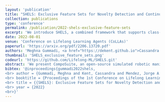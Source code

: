 ```yaml
---
layout: 'publication'
title: "SHELS: Exclusive Feature Sets for Novelty Detection and Continual Learning Without Class Boundaries"
collection: publications
type: 'conference'
permalink: /publication/2022-shels-exclusive-feature-sets
excerpt: 'We introduce SHELS, a combined framework that supports class-incremental continual learning without the specification of explicit class boundaries by performing out-of-distribution detection.'
date: 2022-08-01
venue: 'Conference on Lifelong Learning Agents (CoLLAs)'
paperurl: 'https://arxiv.org/pdf/2206.13720.pdf'
authors: 'Meghna Gummadi, <a href="https://dekent.github.io">Cassandra Kent</a>, <strong>Jorge A. Mendez</strong>, <a href="https://seas.upenn.edu/~eeaton/">Eric Eaton</a>'
thumbnail: 'SHELS_exclusive_feature_sets.png'
codeurl: 'https://github.com/Lifelong-ML/SHELS.git'
abstract: 'We present CompoSuite, an open-source simulated robotic manipulation benchmark for compositional multi-task reinforcement learning (RL). Each CompoSuite task requires a particular _robot_ arm to manipulate one individual _object_ to achieve a task _objective_ while avoiding an _obstacle_. This compositional definition of the tasks endows CompoSuite with two remarkable properties. First, varying the robot/object/objective/obstacle elements leads to hundreds of RL tasks, each of which requires a meaningfully different behavior. Second, RL approaches can be evaluated specifically for their ability to learn the compositional structure of the tasks. This latter capability to functionally decompose problems would enable intelligent agents to identify and exploit commonalities between learning tasks to handle large varieties of highly diverse problems. We benchmark existing single-task, multi-task, and compositional learning algorithms on various training settings, and assess their capability to compositionally generalize to unseen tasks. Our evaluation exposes the shortcomings of existing RL approaches with respect to compositionality and opens new avenues for investigation.'
bibtex: '@inproceedings{gummadi2022shels,
<br> author = {Gummadi, Meghna and Kent, Cassandra and Mendez, Jorge A. and Eaton, Eric},
<br> booktitle = {Proceedings of the 1st Conference on Lifelong Learning Agents (CoLLAs-22)},
<br> title = {{SHELS}: Exclusive Feature Sets for Novelty Detection and Continual Learning Without Class Boundaries},
<br> year = {2022}
<br>}'
---
```

